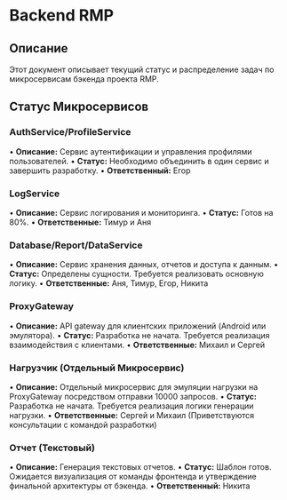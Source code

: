 # Backend RMP

## Описание

Этот документ описывает текущий статус и распределение задач по микросервисам бэкенда проекта RMP.

## Статус Микросервисов

### AuthService/ProfileService

•   **Описание:** Сервис аутентификации и управления профилями пользователей.
•   **Статус:** Необходимо объединить в один сервис и завершить разработку.
•   **Ответственный:** Егор

### LogService

•   **Описание:** Сервис логирования и мониторинга.
•   **Статус:** Готов на 80%.
•   **Ответственные:** Тимур и Аня

### Database/Report/DataService

•   **Описание:** Сервис хранения данных, отчетов и доступа к данным.
•   **Статус:** Определены сущности. Требуется реализовать основную логику.
•   **Ответственные:** Аня, Тимур, Егор, Никита

### ProxyGateway

•   **Описание:** API gateway для клиентских приложений (Android или эмулятора).
•   **Статус:** Разработка не начата. Требуется реализация взаимодействия с клиентами.
•   **Ответственные:** Михаил и Сергей

### Нагрузчик (Отдельный Микросервис)

•   **Описание:** Отдельный микросервис для эмуляции нагрузки на ProxyGateway посредством отправки 10000 запросов.
•   **Статус:** Разработка не начата. Требуется реализация логики генерации нагрузки.
•   **Ответственные:** Сергей и Михаил (Приветствуются консультации с командой разработки)

### Отчет (Текстовый)

•   **Описание:** Генерация текстовых отчетов.
•   **Статус:** Шаблон готов. Ожидается визуализация от команды фронтенда и утверждение финальной архитектуры от бэкенда.
•   **Ответственный:** Никита
